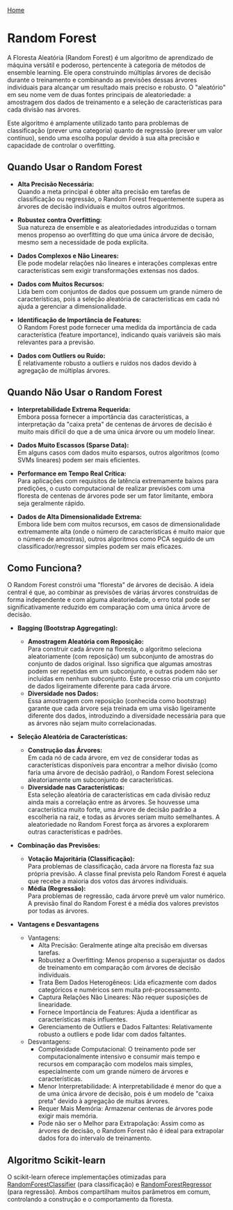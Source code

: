 [Home](https://github.com/fabianoamaralbr/algorithm_analysis/blob/main/README.md)

# Random Forest

A Floresta Aleatória (Random Forest) é um algoritmo de aprendizado de máquina versátil e poderoso, pertencente à categoria de métodos de ensemble learning. Ele opera construindo múltiplas árvores de decisão durante o treinamento e combinando as previsões dessas árvores individuais para alcançar um resultado mais preciso e robusto. O "aleatório" em seu nome vem de duas fontes principais de aleatoriedade: a amostragem dos dados de treinamento e a seleção de características para cada divisão nas árvores.

Este algoritmo é amplamente utilizado tanto para problemas de classificação (prever uma categoria) quanto de regressão (prever um valor contínuo), sendo uma escolha popular devido à sua alta precisão e capacidade de controlar o overfitting.

## Quando Usar o Random Forest

- **Alta Precisão Necessária:** <br>
    Quando a meta principal é obter alta precisão em tarefas de classificação ou regressão, o Random Forest frequentemente supera as árvores de decisão individuais e muitos outros algoritmos.

- **Robustez contra Overfitting:**<br>
    Sua natureza de ensemble e as aleatoriedades introduzidas o tornam menos propenso ao overfitting do que uma única árvore de decisão, mesmo sem a necessidade de poda explícita.

- **Dados Complexos e Não Lineares:**<br>
    Ele pode modelar relações não lineares e interações complexas entre características sem exigir transformações extensas nos dados.

- **Dados com Muitos Recursos:**<br>
    Lida bem com conjuntos de dados que possuem um grande número de características, pois a seleção aleatória de características em cada nó ajuda a gerenciar a dimensionalidade.

- **Identificação de Importância de Features:**<br>
    O Random Forest pode fornecer uma medida da importância de cada característica (feature importance), indicando quais variáveis são mais relevantes para a previsão.

- **Dados com Outliers ou Ruído:**<br>
    É relativamente robusto a outliers e ruídos nos dados devido à agregação de múltiplas árvores.

## Quando Não Usar o Random Forest

- **Interpretabilidade Extrema Requerida:**<br>
    Embora possa fornecer a importância das características, a interpretação da "caixa preta" de centenas de árvores de decisão é muito mais difícil do que a de uma única árvore ou um modelo linear.

- **Dados Muito Escassos (Sparse Data):**<br>
    Em alguns casos com dados muito esparsos, outros algoritmos (como SVMs lineares) podem ser mais eficientes.

- **Performance em Tempo Real Crítica:**<br>
    Para aplicações com requisitos de latência extremamente baixos para predições, o custo computacional de realizar previsões com uma floresta de centenas de árvores pode ser um fator limitante, embora seja geralmente rápido.

- **Dados de Alta Dimensionalidade Extrema:**<br>
    Embora lide bem com muitos recursos, em casos de dimensionalidade extremamente alta (onde o número de características é muito maior que o número de amostras), outros algoritmos como PCA seguido de um classificador/regressor simples podem ser mais eficazes.

## Como Funciona?

O Random Forest constrói uma "floresta" de árvores de decisão. A ideia central é que, ao combinar as previsões de várias árvores construídas de forma independente e com alguma aleatoriedade, o erro total pode ser significativamente reduzido em comparação com uma única árvore de decisão.

- **Bagging (Bootstrap Aggregating):**<br>
    - **Amostragem Aleatória com Reposição:**<br> Para construir cada árvore na floresta, o algoritmo seleciona aleatoriamente (com reposição) um subconjunto de amostras do conjunto de dados original. Isso significa que algumas amostras podem ser repetidas em um subconjunto, e outras podem não ser incluídas em nenhum subconjunto. Este processo cria um conjunto de dados ligeiramente diferente para cada árvore.
    - **Diversidade nos Dados:**<br> Essa amostragem com reposição (conhecida como bootstrap) garante que cada árvore seja treinada em uma visão ligeiramente diferente dos dados, introduzindo a diversidade necessária para que as árvores não sejam muito correlacionadas.

- **Seleção Aleatória de Características:**<br>
    - **Construção das Árvores:**<br> Em cada nó de cada árvore, em vez de considerar todas as características disponíveis para encontrar a melhor divisão (como faria uma árvore de decisão padrão), o Random Forest seleciona aleatoriamente um subconjunto de características.
    - **Diversidade nas Características:**<br> Esta seleção aleatória de características em cada divisão reduz ainda mais a correlação entre as árvores. Se houvesse uma característica muito forte, uma árvore de decisão padrão a escolheria na raiz, e todas as árvores seriam muito semelhantes. A aleatoriedade no Random Forest força as árvores a explorarem outras características e padrões.

- **Combinação das Previsões:**<br>
    - **Votação Majoritária (Classificação):**<br> Para problemas de classificação, cada árvore na floresta faz sua própria previsão. A classe final prevista pelo Random Forest é aquela que recebe a maioria dos votos das árvores individuais.
    - **Média (Regressão):**<br> Para problemas de regressão, cada árvore prevê um valor numérico. A previsão final do Random Forest é a média dos valores previstos por todas as árvores.

- **Vantagens e Desvantagens**
    - Vantagens:
        - Alta Precisão: Geralmente atinge alta precisão em diversas tarefas.
        - Robustez a Overfitting: Menos propenso a superajustar os dados de treinamento em comparação com árvores de decisão individuais.
        - Trata Bem Dados Heterogêneos: Lida eficazmente com dados categóricos e numéricos sem muita pré-processamento.
        - Captura Relações Não Lineares: Não requer suposições de linearidade.
        - Fornece Importância de Features: Ajuda a identificar as características mais influentes.
        - Gerenciamento de Outliers e Dados Faltantes: Relativamente robusto a outliers e pode lidar com dados faltantes.
    - Desvantagens:
        - Complexidade Computacional: O treinamento pode ser computacionalmente intensivo e consumir mais tempo e recursos em comparação com modelos mais simples, especialmente com um grande número de árvores e características.
        - Menor Interpretabilidade: A interpretabilidade é menor do que a de uma única árvore de decisão, pois é um modelo de "caixa preta" devido à agregação de muitas árvores.
        - Requer Mais Memória: Armazenar centenas de árvores pode exigir mais memória.
        - Pode não ser o Melhor para Extrapolação: Assim como as árvores de decisão, o Random Forest não é ideal para extrapolar dados fora do intervalo de treinamento.


## Algoritmo Scikit-learn

O scikit-learn oferece implementações otimizadas para [RandomForestClassifier](RandomForestClassifier.md) (para classificação) e [RandomForestRegressor](RandomForestRegressor.md) (para regressão). Ambos compartilham muitos parâmetros em comum, controlando a construção e o comportamento da floresta.
